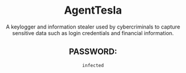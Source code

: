 <div align="center">

# AgentTesla

A keylogger and information stealer used by cybercriminals to capture sensitive data such as login credentials and financial information.

## PASSWORD: 

```
infected
```

</div>
